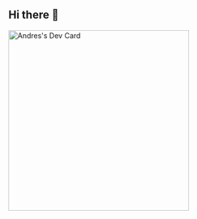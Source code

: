 ## Hi there 👋

<!--
**ElPeladoPi/ElPeladoPi** is a ✨ _special_ ✨ repository because its `README.md` (this file) appears on your GitHub profile.

Here are some ideas to get you started:

- 🔭 I’m currently working on ...
- 🌱 I’m currently learning ...
- 👯 I’m looking to collaborate on ...
- 🤔 I’m looking for help with ...
- 💬 Ask me about ...
- 📫 How to reach me: ...
- 😄 Pronouns: ...
- ⚡ Fun fact: ...
-->

<a href="https://app.daily.dev/elpeladopi"><img src="https://api.daily.dev/devcards/v2/mOVvdlqlijS5fLXanh8Xu.png?r=zbh" width="356" alt="Andres's Dev Card"/></a>

